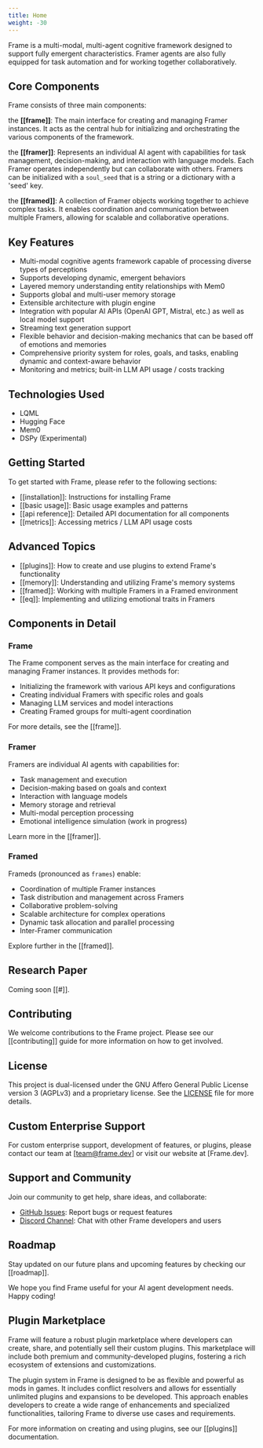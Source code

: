 ```yaml
---
title: Home
weight: -30
---
```


Frame is a multi-modal, multi-agent cognitive framework designed to support fully emergent characteristics. Framer agents are also fully equipped for task automation and for working together collaboratively.

## Core Components

Frame consists of three main components:

the **[[frame]]**: The main interface for creating and managing Framer instances. It acts as the central hub for initializing and orchestrating the various components of the framework.

the **[[framer]]**: Represents an individual AI agent with capabilities for task management, decision-making, and interaction with language models. Each Framer operates independently but can collaborate with others. Framers can be initialized with a `soul_seed` that is a string or a dictionary with a 'seed' key.

the **[[framed]]**: A collection of Framer objects working together to achieve complex tasks. It enables coordination and communication between multiple Framers, allowing for scalable and collaborative operations.

## Key Features

- Multi-modal cognitive agents framework capable of processing diverse types of perceptions
- Supports developing dynamic, emergent behaviors
- Layered memory understanding entity relationships with Mem0
- Supports global and multi-user memory storage
- Extensible architecture with plugin engine
- Integration with popular AI APIs (OpenAI GPT, Mistral, etc.) as well as local model support
- Streaming text generation support 
- Flexible behavior and decision-making mechanics that can be based off of emotions and memories
- Comprehensive priority system for roles, goals, and tasks, enabling dynamic and context-aware behavior
- Monitoring and metrics; built-in LLM API usage / costs tracking

## Technologies Used
- LQML
- Hugging Face
- Mem0
- DSPy (Experimental)

## Getting Started

To get started with Frame, please refer to the following sections:

- [[installation]]: Instructions for installing Frame
- [[basic usage]]: Basic usage examples and patterns
- [[api reference]]: Detailed API documentation for all components
- [[metrics]]: Accessing metrics / LLM API usage costs

## Advanced Topics

- [[plugins]]: How to create and use plugins to extend Frame's functionality
- [[memory]]: Understanding and utilizing Frame's memory systems
- [[framed]]: Working with multiple Framers in a Framed environment
- [[eq]]: Implementing and utilizing emotional traits in Framers

## Components in Detail

### Frame

The Frame component serves as the main interface for creating and managing Framer instances. It provides methods for:

- Initializing the framework with various API keys and configurations
- Creating individual Framers with specific roles and goals
- Managing LLM services and model interactions
- Creating Framed groups for multi-agent coordination

For more details, see the [[frame]].

### Framer

Framers are individual AI agents with capabilities for:

- Task management and execution
- Decision-making based on goals and context
- Interaction with language models
- Memory storage and retrieval
- Multi-modal perception processing
- Emotional intelligence simulation (work in progress)

Learn more in the [[framer]].

### Framed

Frameds (pronounced as `frames`) enable:

- Coordination of multiple Framer instances
- Task distribution and management across Framers
- Collaborative problem-solving
- Scalable architecture for complex operations
- Dynamic task allocation and parallel processing
- Inter-Framer communication

Explore further in the [[framed]].

## Research Paper

Coming soon [[#]].

## Contributing

We welcome contributions to the Frame project. Please see our [[contributing]] guide for more information on how to get involved.

## License

This project is dual-licensed under the GNU Affero General Public License version 3 (AGPLv3) and a proprietary license. See the [LICENSE](https://github.com/your-repo-link/LICENSE) file for more details.

## Custom Enterprise Support

For custom enterprise support, development of features, or plugins, please contact our team at [team@frame.dev] or visit our website at [Frame.dev].

## Support and Community

Join our community to get help, share ideas, and collaborate:

- [GitHub Issues](https://github.com/your-repo-link/issues): Report bugs or request features
- [Discord Channel](https://discord.gg/your-channel): Chat with other Frame developers and users

## Roadmap

Stay updated on our future plans and upcoming features by checking our [[roadmap]].

We hope you find Frame useful for your AI agent development needs. Happy coding!

## Plugin Marketplace

Frame will feature a robust plugin marketplace where developers can create, share, and potentially sell their custom plugins. This marketplace will include both premium and community-developed plugins, fostering a rich ecosystem of extensions and customizations.

The plugin system in Frame is designed to be as flexible and powerful as mods in games. It includes conflict resolvers and allows for essentially unlimited plugins and expansions to be developed. This approach enables developers to create a wide range of enhancements and specialized functionalities, tailoring Frame to diverse use cases and requirements.

For more information on creating and using plugins, see our [[plugins]] documentation.
